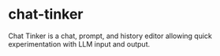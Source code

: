 # chat-tinker
Chat Tinker is a chat, prompt, and history editor allowing quick experimentation with LLM input and output.
